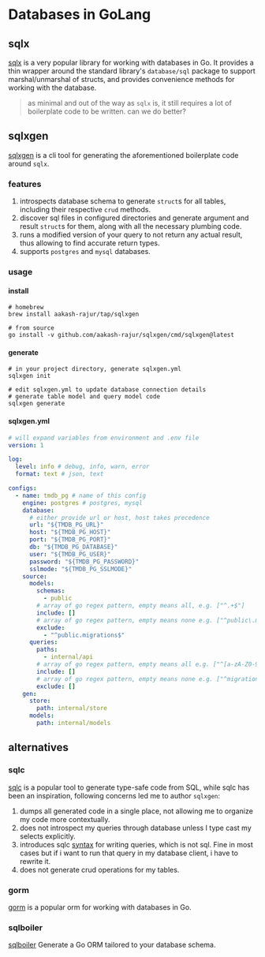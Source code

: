 # Databases in GoLang

## sqlx
[sqlx](https://github.com/jmoiron/sqlx) is a very popular library for working with databases in Go. 
It provides a thin wrapper around the standard library's `database/sql` package to support marshal/unmarshal of structs, 
and provides convenience methods for working with the database.

> as minimal and out of the way as `sqlx` is,
> it still requires a lot of boilerplate code to be written.
> can we do better?

## sqlxgen

[sqlxgen](https://github.com/aakash-rajur/sqlxgen) is a cli tool for generating the 
aforementioned boilerplate code around `sqlx`.

### features
1. introspects database schema to generate `struct`s for all tables, including their respective `crud` methods.
2. discover sql files in configured directories and generate argument and result `struct`s for them, 
   along with all the necessary plumbing code.
3. runs a modified version of your query to not return any actual result, thus allowing to find accurate return types.
4. supports `postgres` and `mysql` databases.

### usage
#### install
```shell
# homebrew
brew install aakash-rajur/tap/sqlxgen

# from source
go install -v github.com/aakash-rajur/sqlxgen/cmd/sqlxgen@latest
```

#### generate
```shell
# in your project directory, generate sqlxgen.yml
sqlxgen init

# edit sqlxgen.yml to update database connection details
# generate table model and query model code
sqlxgen generate
```

#### sqlxgen.yml
```yaml
# will expand variables from environment and .env file
version: 1

log:
  level: info # debug, info, warn, error
  format: text # json, text

configs:
  - name: tmdb_pg # name of this config
    engine: postgres # postgres, mysql
    database:
      # either provide url or host, host takes precedence
      url: "${TMDB_PG_URL}"
      host: "${TMDB_PG_HOST}"
      port: "${TMDB_PG_PORT}"
      db: "${TMDB_PG_DATABASE}"
      user: "${TMDB_PG_USER}"
      password: "${TMDB_PG_PASSWORD}"
      sslmode: "${TMDB_PG_SSLMODE}"
    source:
      models:
        schemas:
          - public
        # array of go regex pattern, empty means all, e.g. ["^.+$"]
        include: []
        # array of go regex pattern, empty means none e.g. ["^public\.migrations*"]
        exclude:
          - "^public.migrations$"
      queries:
        paths:
          - internal/api
        # array of go regex pattern, empty means all e.g. ["^[a-zA-Z0-9_]*.sql$"]
        include: []
        # array of go regex pattern, empty means none e.g. ["^migrations*.sql$"]
        exclude: []
    gen:
      store:
        path: internal/store
      models:
        path: internal/models
```

## alternatives

### sqlc
[sqlc](https://github.com/sqlc-dev/sqlc) is a popular tool to generate type-safe code from SQL, while sqlc has been an inspiration, 
following concerns led me to author `sqlxgen`:

1. dumps all generated code in a single place, not allowing me to organize my code more contextually. 
2. does not introspect my queries through database unless I type cast my selects explicitly.
3. introduces sqlc [syntax](https://docs.sqlc.dev/en/latest/howto/named_parameters.html#nullable-parameters) for 
   writing queries, which is not sql. Fine in most cases but if i want to run that query in my database client, 
   i have to rewrite it.
4. does not generate crud operations for my tables.

### gorm
[gorm](https://gorm.io/) is a popular orm for working with databases in Go.

### sqlboiler
[sqlboiler](https://github.com/volatiletech/sqlboiler) Generate a Go ORM tailored to your database schema.

